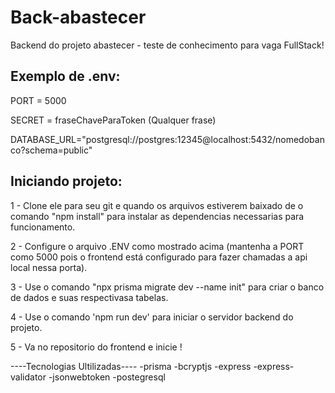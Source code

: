 # Back-abastecer
Backend do projeto abastecer - teste de conhecimento para vaga FullStack!

## Exemplo de .env:
PORT = 5000    

SECRET = fraseChaveParaToken (Qualquer frase)    

DATABASE_URL="postgresql://postgres:12345@localhost:5432/nomedobanco?schema=public"

## Iniciando projeto:
1 - Clone ele para seu git e quando os arquivos estiverem baixado de o comando "npm install" para instalar as dependencias necessarias para funcionamento.    

2 - Configure o arquivo .ENV como mostrado acima (mantenha a PORT como 5000 pois o frontend está configurado para fazer chamadas a api local nessa porta).    

3 - Use o comando "npx prisma migrate dev --name init" para criar o banco de dados e suas respectivasa tabelas.    

4 - Use o comando 'npm run dev' para iniciar o servidor backend do projeto.    

5 - Va no repositorio do frontend e inicie !

----Tecnologias Ultilizadas----
-prisma
-bcryptjs
-express
-express-validator
-jsonwebtoken
-postegresql
